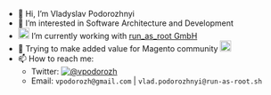 - 👋 Hi, I’m Vladyslav Podorozhnyi
- 👀 I’m interested in Software Architecture and Development
- <img src="https://avatars.githubusercontent.com/u/42740374?s=200&v=4"  width="20" height="20"/> I’m currently working with [run_as_root GmbH](https://github.com/run-as-root)
- 🌱 Trying to make added value for Magento community <img src="https://avatars.githubusercontent.com/u/168457?s=200&v=4" width="20" high="20" /> 
- 📫 How to reach me:
  - Twitter: [![@vpodorozh](https://img.shields.io/twitter/url?style=social&url=https%3A%2F%2Ftwitter.com%2Fvpodorozh)](https://twitter.com/vpodorozh)  
  - Email: `vpodorozh@gmail.com` | `vlad.podorozhnyi@run-as-root.sh`  

<!---
vpodorozh/vpodorozh is a ✨ special ✨ repository because its `README.md` (this file) appears on your GitHub profile.
You can click the Preview link to take a look at your changes.
--->
